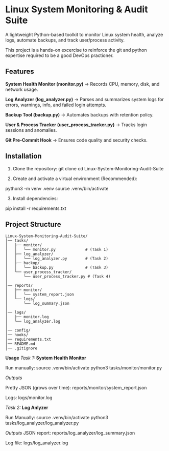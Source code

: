 # Linux System Monitoring & Audit Suite

A lightweight Python-based toolkit to monitor Linux system health, analyze logs, automate backups, and track user/process activity.

This project is a hands-on excercise to reinforce the git and python expertise required to be a good DevOps practioner.

## Features 

**System Health Monitor (monitor.py)** → Records CPU, memory, disk, and network usage.

**Log Analyzer (log_analyzer.py)** → Parses and summarizes system logs for errors, warnings, info, and failed login attempts.

**Backup Tool (backup.py)** → Automates backups with retention policy.

**User & Process Tracker (user_process_tracker.py)** → Tracks login sessions and anomalies.

**Git Pre-Commit Hook** → Ensures code quality and security checks.

## Installation

 1) Clone the repository:
git clone <repo-url>
cd Linux-System-Monitoring-Audit-Suite

 2) Create and activate a virtual environment (Recommended):

python3 -m venv .venv
source .venv/bin/activate

 3) Install dependencies:

pip install -r requirements.txt

## Project Structure
```
Linux-System-Monitoring-Audit-Suite/
│── tasks/
│   ├── monitor/
│   │   └── monitor.py             # (Task 1)
│   ├── log_analyzer/
│   │   └── log_analyzer.py        # (Task 2)
│   ├── backup/
│   │   └── backup.py              # (Task 3)
│   └── user_process_tracker/
│       └── user_process_tracker.py # (Task 4)
│
│── reports/
│   ├── monitor/
│   │   └── system_report.json     
│   └── logs/
│       └── log_summary.json      
│
│── logs/
│   ├── monitor.log
│   └── log_analyzer.log          
│
│── config/
│── hooks/
│── requirements.txt
│── README.md
│── .gitignore
```

**Usage**
*Task 1:* **System Health Monitor**

Run manually:
source .venv/bin/activate
python3 tasks/monitor/monitor.py

*Outputs*

 Pretty JSON (grows over time): reports/monitor/system_report.json

 Logs: logs/monitor.log


*Task 2:* **Log Anlyzer**

Run Manually:
source .venv/bin/activate
python3 tasks/log_analyzer/log_analyzer.py

*Outputs*
JSON report: reports/log_analyzer/log_summary.json

Log file: logs/log_analyzer.log


